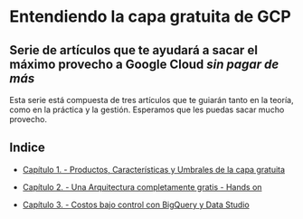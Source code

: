 # Entendiendo la capa gratuita de GCP

## Serie de artículos que te ayudará a sacar el máximo provecho a Google Cloud *sin pagar de más*

Esta serie está compuesta de tres artículos que te guiarán tanto en la teoría, como en la práctica y la gestión. Esperamos que les puedas sacar mucho provecho.

## Indice

* [Capítulo 1. - Productos, Características y Umbrales de la capa gratuita](/productos-caracteristicas-umbrales-free-tier.md)

* [Capítulo 2. - Una Arquitectura completamente gratis - Hands on](/arquitectura-completamente-gratis-hands-on.md)

* [Capítulo 3. - Costos bajo control con BigQuery y Data Studio](/costos-bajo-control-bigquery-datastudio.md)



